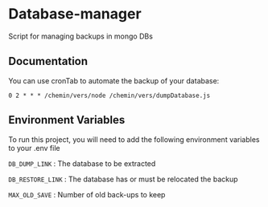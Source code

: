 
# Database-manager

Script for managing backups in mongo DBs


## Documentation

You can use cronTab to automate the backup of your database:

```
0 2 * * * /chemin/vers/node /chemin/vers/dumpDatabase.js
```




## Environment Variables

To run this project, you will need to add the following environment variables to your .env file

`DB_DUMP_LINK` : The database to be extracted

`DB_RESTORE_LINK` : The database has or must be relocated the backup

`MAX_OLD_SAVE` : Number of old back-ups to keep



